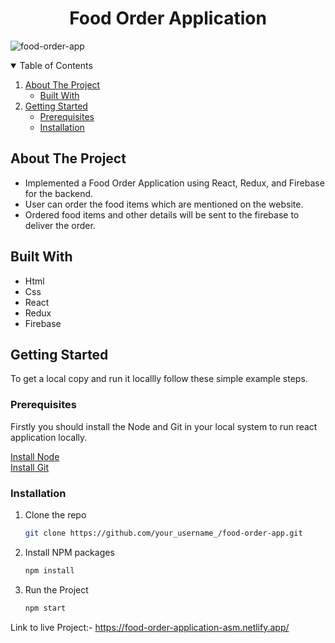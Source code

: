 <h1 align="center">Food Order Application</h1>

![food-order-app](https://socialify.git.ci/saimanoharhm/food-order-app/image?description=1&descriptionEditable=A%20Food%20Order%20Application%20.&font=KoHo&forks=1&issues=1&language=1&owner=1&pattern=Brick%20Wall&pulls=1&stargazers=1&theme=Dark)

<!-- TABLE OF CONTENTS -->
<details open="open">
  <summary>Table of Contents</summary>
  <ol>
    <li>
      <a href="#about-the-project">About The Project</a>
      <ul>
        <li><a href="#built-with">Built With</a></li>
      </ul>
    </li>
    <li>
      <a href="#getting-started">Getting Started</a>
      <ul>
        <li><a href="#prerequisites">Prerequisites</a></li>
        <li><a href="#installation">Installation</a></li>
      </ul>
    </li>
  </ol>
</details>

## About The Project
- Implemented a Food Order Application using React, Redux, and Firebase for the backend.
- User can order the food items which are mentioned on the website.
- Ordered food items and other details will be sent to the firebase to deliver the order.

## Built With
- Html
- Css
- React
- Redux
- Firebase

<!-- GETTING STARTED -->
## Getting Started

To get a local copy and run it locallly follow these simple example steps.

### Prerequisites

Firstly you should install the Node and Git in your local system to run react application locally.

[Install Node](https://nodejs.org/en/)
<br/>
[Install Git](https://git-scm.com/downloads)

### Installation

1. Clone the repo
   ```sh
   git clone https://github.com/your_username_/food-order-app.git
   ```
3. Install NPM packages
   ```sh
   npm install
   ```
4. Run the Project 
   ```sh
   npm start
   ```

Link to live Project:- https://food-order-application-asm.netlify.app/
